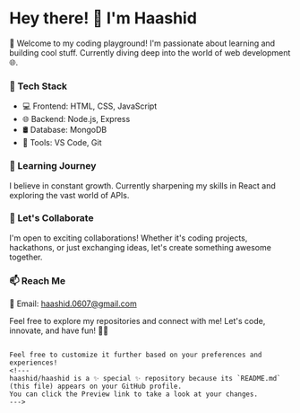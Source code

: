 
# Hey there! 👋 I'm Haashid

🚀 Welcome to my coding playground! I'm passionate about learning and building cool stuff. Currently diving deep into the world of web development 🌐.

### 🔧 Tech Stack
- 💻 Frontend: HTML, CSS, JavaScript
- 🌐 Backend: Node.js, Express
- 🛢️ Database: MongoDB
- 🔧 Tools: VS Code, Git

### 🌱 Learning Journey
I believe in constant growth. Currently sharpening my skills in React and exploring the vast world of APIs.

### 🤝 Let's Collaborate
I'm open to exciting collaborations! Whether it's coding projects, hackathons, or just exchanging ideas, let's create something awesome together.

### 📫 Reach Me
📧 Email: haashid.0607@gmail.com

Feel free to explore my repositories and connect with me! Let's code, innovate, and have fun! 🚀✨
```

Feel free to customize it further based on your preferences and experiences!
<!---
haashid/haashid is a ✨ special ✨ repository because its `README.md` (this file) appears on your GitHub profile.
You can click the Preview link to take a look at your changes.
--->
